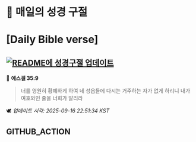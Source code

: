 # 🙏 매일의 성경 구절
# [Daily Bible verse]
## [![README에 성경구절 업데이트](https://github.com/DONGSUKA/first_test/actions/workflows/update-readme-bible.yml/badge.svg)](https://github.com/DONGSUKA/first_test/actions/workflows/update-readme-bible.yml)
<!-- START_BIBLE_VERSE -->
📖 **에스겔 35:9**
> 너를 영원히 황폐하게 하여 네 성읍들에 다시는 거주하는 자가 없게 하리니 내가 여호와인 줄을 너희가 알리라

🕊️ _업데이트 시각: 2025-09-16 22:51:34 KST_
  <!-- END_BIBLE_VERSE -->
## GITHUB_ACTION
